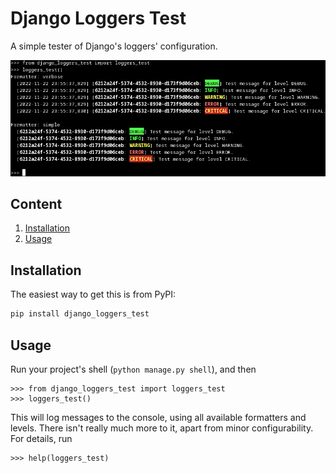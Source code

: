 # Django Loggers Test

A simple tester of Django's loggers' configuration.

![Screenshot](https://github.com/vsego/django_loggers_test/blob/master/images/screenshot.png)

## Content

1. [Installation](#installation)
2. [Usage](#usage)

## Installation

The easiest way to get this is from PyPI:

```bash
pip install django_loggers_test
```

## Usage

Run your project's shell (`python manage.py shell`), and then

```pycon
>>> from django_loggers_test import loggers_test
>>> loggers_test()
```

This will log messages to the console, using all available formatters and
levels. There isn't really much more to it, apart from minor configurability.
For details, run

```pycon
>>> help(loggers_test)
```
